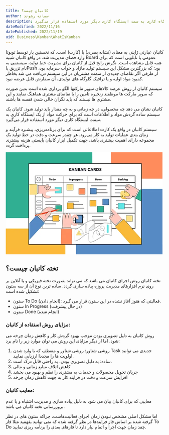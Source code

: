 ```yaml
---
title: کانبان چیست؟
author: سمانه رشوند  
description: کانبان یک سیستم ساده گردش مواد و اطلاعات است که برای حرکت مواد از یک ایستگاه کاری به سمت ایستگاه کاری دیگر مورد استفاده قرار می‌گیرد.
dateModified: 2022/11/16 
datePublished: 2022/11/19
uid: Business\Kanban\WhatIsKanban
---
```

کانبان عبارتی ژاپنی به معنای (نشانه بصری) یا (کارت) است. که نخستین بار توسط تویوتا وارد فضای مدیریت شد. در واقع کانبان شبیه Board عمومی یا تابلویی است که برای همه قابل مشاهده است. نگرش رایج قبل از کانبان برای مدیریت خط تولید، سیستمی به نام تزریق یاPush  بود؛ که بزرگترین مشکل این سیستم تولید مازاد و خواب سرمایه بود، از طرفی اگر تقاضای جدیدی از سمت مشتریان در این سیستم دریافت می شد بخاطر کمبود مواد اولیه و یا ترافیک گلوگاه های تولیدی، آن سفارش قابل عرضه نبود.

سیستم کانبان از روش عرضه کالاهای سوپر مارکتها الگو برداری شده است بدین صورت که سوپر مارکت ها موظفند زنجیره تامین را با تقاضای مشتری هماهنگ نمایند و این مشتری ها نیستند که باید نگران خالی شدن قفسه ها باشند.

کانبان نشان می‌ دهد چه محصولی، در چه زمانی و به چه مقدار باید تولید شود. کانبان یک سیستم ساده گردش مواد و اطلاعات است که برای حرکت مواد از یک ایستگاه کاری به سمت ایستگاه کاری دیگر مورد استفاده قرار می‌گیرد.

سیستم کانبان در واقع یک کارت اطلاعاتی است که برای برنامه‌ریزی، پیشبرد فرآیند و زمان ‌بندی عملیات تولید به کار می‌رود. هر چقدر سرعت و دقت در خط تولید یک مجموعه دارای اهمیت بیشتری باشد، جهت تکمیل ابزار کانبان بایستی هزینه بیشتری پرداخت گردد.

![تخته کانبان](./Images/Kanban.webp)

## تخته کانبان چیست؟

تخته کانبان روش اجرای کانبان می باشد که می تواند بصورت تخته فیزیکی و یا آنلاین بر روی نرم افزارهای مدیریت پروزه پیاده سازی گردد. ساده ترین نوع آن از سه ستون تشکیل شده است:

* ستون To Do (انجام دادن): فعالیتی که هنوز آغاز نشده در این ستون قرار می گیرد.
* ستون In Progress (در حال پیشرفت)
* ستون Done (انجام شده)


### مزایای روش استفاده از کانبان:

روش کانبان به دلیل تصویری بودن موجب بهبود گردش کار و کاهش زمان چرخه می شود. اما از دیگر مزایای این روش می توان موارد زیر را نام برد:

1.	روشی شناور: روشی شناور و منعطف که با وارد شدن Task جدیدی می توانید اولویت ها را مجددا ارزیابی نمایید.
2.	ساده: به دلیل تصویری بودن، به راحتی قابل درک است.
3.	کاهش اتلاف منابع زمانی و مالی
4.	جریان تحویل محصولات و خدمات به مشتری را نظم و بهبود می‌ بخشد
5.	افزایش سرعت و دقت در فرایند کار به جهت کاهش زمان چرخه

### معایب کانبان:

معایبی که برای کانبان بیان می شود به دلیل پیاده سازی و مدیریت اشتباه و یا عدم بروزرسانی تخته کانبان می باشد.

اما مشکل اصلی مشخص نبودن زمان اجرای فعالیت‌هاست، چراکه ستون های در نظر گرفته شده بر اساس فاز فرایندها در نظر گرفته شده که نمی توانید بفهمید مثلا فاز To Do چقد زمان جهت اجرا و اتمام نیاز دارد تا فازهای بعدی را برنامه ریزی نمایید.
